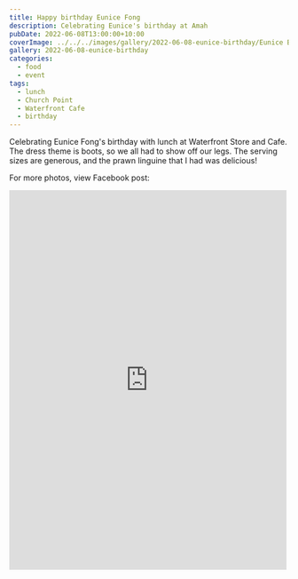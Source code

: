 ```yaml
---
title: Happy birthday Eunice Fong
description: Celebrating Eunice's birthday at Amah
pubDate: 2022-06-08T13:00:00+10:00
coverImage: ../../../images/gallery/2022-06-08-eunice-birthday/Eunice Birthday (6).jpeg
gallery: 2022-06-08-eunice-birthday
categories:
  - food
  - event
tags:
  - lunch
  - Church Point
  - Waterfront Cafe
  - birthday
---
```


Celebrating Eunice Fong's birthday with lunch at Waterfront Store and Cafe. The dress theme is boots, so we all had to show off our legs. The serving sizes are generous, and the prawn linguine that I had was delicious!

For more photos, view Facebook post:

<iframe src="https://www.facebook.com/plugins/post.php?href=https%3A%2F%2Fwww.facebook.com%2Fchris1.tham%2Fposts%2Fpfbid0u5Sgvis2sFRcSdyebYBiLGEHKwkrfrhMKzsKENB36Eds3sZUj98KM21HKuQRKyWzl&show_text=true&width=500" width="500" height="684" style="border:none;overflow:hidden" scrolling="no" frameborder="0" allowfullscreen="true" allow="autoplay; clipboard-write; encrypted-media; picture-in-picture; web-share"></iframe>

